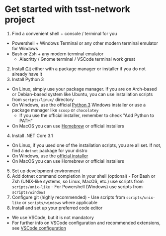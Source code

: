 # Get started with tsst-network project

1. Find a convenient shell + console / terminal for you
  - Powershell + Windows Terminal or any other modern terminal emulator for Windows
  - Bash or Zsh + any modern terminal emulator
    - Alacritty / Gnome terminal / VSCode terminal work great
2. Install [Git](https://git-scm.com) either with a package manager or installer
   if you do not already have it
3. Install Python 3
  - On Linux, simply use your package manager. If you are on Arch-based
    or Debian-based system like Ubuntu, you can use installation scripts from
    `scripts/linux/` directory
  - On Windows, use the official [Python 3](https://www.python.org)
    Windows installer or use a package manager like `scoop` or `chocolatey`
    - If you use the official installer, remember to check "Add Python to PATH"
  - On MacOS you can use [Homebrew](https://brew.sh) or official installers
4. Install .NET Core 3.1
  - On Linux, if you used one of the installation scripts, you are all set. If not,
    find a `dotnet` package for your distro
  - On Windows, use the [official installer](https://dotnet.microsoft.com/download/dotnet-core)
  - On MacOS you can use Homebrew or official installers
5. Set up development environment
  1. Add dotnet command completion in your shell (optional)
    - For Bash or Zsh (UNIX-like systems, so Linux, MacOS, etc.) use scripts from `scripts/unix-like`
    - For Powershell (Windows) use scripts from `scripts/windows`
  2. Configure git (highly recommended)
    - Use scripts from `scripts/unix-like` or `scripts/windows` where applicable
6. Install and set up your preferred code editor
  - We use VSCode, but it is not mandatory
  - For further info on VSCode configuration and recommended extensions, see [VSCode configuration](./vscode_configuration.md)
